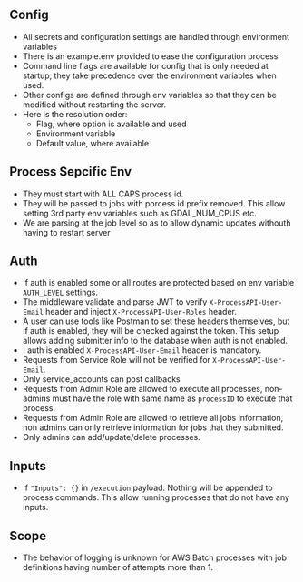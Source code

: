 ## Config
- All secrets and configuration settings are handled through environment variables
- There is an example.env provided to ease the configuration process
- Command line flags are available for config that is only needed at startup, they take precedence over the environment variables when used.
- Other configs are defined through env variables so that they can be modified without restarting the server.
- Here is the resolution order:
    - Flag, where option is available and used
    - Environment variable
    - Default value, where available

## Process Sepcific Env
- They must start with ALL CAPS process id.
- They will be passed to jobs with porcess id prefix removed. This allow setting 3rd party env variables such as GDAL_NUM_CPUS etc.
- We are parsing at the job level so as to allow dynamic updates withouth having to restart server

## Auth
- If auth is enabled some or all routes are protected based on env variable `AUTH_LEVEL` settings.
- The middleware validate and parse JWT to verify `X-ProcessAPI-User-Email` header and inject `X-ProcessAPI-User-Roles` header.
- A user can use tools like Postman to set these headers themselves, but if auth is enabled, they will be checked against the token. This setup allows adding submitter info to the database when auth is not enabled.
- I auth is enabled `X-ProcessAPI-User-Email` header is mandatory.
- Requests from Service Role will not be verified for `X-ProcessAPI-User-Email`.
- Only service_accounts can post callbacks
- Requests from Admin Role are allowed to execute all processes, non-admins must have the role with same name as `processID` to execute that process.
- Requests from Admin Role are allowed to retrieve all jobs information, non admins can only retrieve information for jobs that they submitted.
- Only admins can add/update/delete processes.

## Inputs
- If `"Inputs": {}` in `/execution` payload. Nothing will be appended to process commands. This allow running processes that do not have any inputs.

## Scope
- The behavior of logging is unknown for AWS Batch processes with job definitions having number of attempts more than 1.